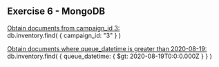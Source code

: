 ## Exercise 6 - MongoDB

<ins> Obtain documents from campaign_id 3: </ins>  
db.inventory.find( { campaign_id: "3" } )

<ins> Obtain documents where queue_datetime is greater than 2020-08-19: </ins>  
db.inventory.find( { queue_datetime: { $gt: 2020-08-19T0:0:0.000Z } } )

